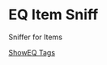 # EQ Item Sniff

Sniffer for Items

[ShowEQ Tags](https://sourceforge.net/p/seq/svn/HEAD/tree/showeq/tags/)
